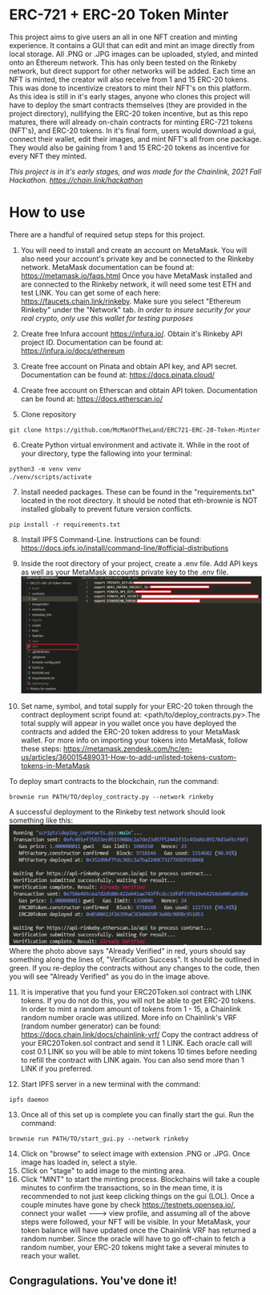 # ERC-721 + ERC-20 Token Minter
This project aims to give users an all in one NFT creation and minting experience. It contains a GUI that can edit and mint an image directly from local storage. All .PNG or .JPG images can be uploaded, styled, and minted onto an Ethereum network. This has only been tested on the Rinkeby network, but direct support for other networks will be added. Each time an NFT is minted, the creator will also receive from 1 and 15 ERC-20 tokens. This was done to incentivize creators to mint their NFT's on this platform. As this idea is still in it's early stages, anyone who clones this project will have to deploy the smart contracts themselves (they are provided in the project directory), nullifying the ERC-20 token incentive, but as this repo matures, there will already on-chain contracts for minting ERC-721 tokens (NFT's), and ERC-20 tokens. In it's final form, users would download a gui, connect their wallet, edit their images, and mint NFT's all from one package. They would also be gaining from 1 and 15 ERC-20 tokens as incentive for every NFT they minted. 

*This project is in it's early stages, and was made for the Chainlink, 2021 Fall Hackathon.
https://chain.link/hackathon*


# How to use
There are a handful of required setup steps for this project.
1) You will need to install and create an account on MetaMask. You will also need your account's private key and be connected to the Rinkeby network. MetaMask documentation can be found at: https://metamask.io/faqs.html
Once you have MetaMask installed and are connected to the Rinkeby network, it will need some test ETH and test LINK. You can get some of each here: https://faucets.chain.link/rinkeby.
Make sure you select "Ethereum Rinkeby" under the "Network" tab.
*In order to insure security for your real crypto, only use this wallet for testing purposes*

2) Create free Infura account https://infura.io/. Obtain it's Rinkeby API project ID. Documentation can be found at:
https://infura.io/docs/ethereum

3)  Create free account on Pinata and obtain API key, and API secret. Documentation can be found at: https://docs.pinata.cloud/

4) Create free account on Etherscan and obtain API token. Documentation can be found at: https://docs.etherscan.io/

5)  Clone repository
~~~
git clone https://github.com/McManOfTheLand/ERC721-ERC-20-Token-Minter
~~~
 6)  Create Python virtual environment and activate it. While in the root of your directory, type the fallowing into your terminal:
~~~
python3 -m venv venv
./venv/scripts/activate
~~~
7)  Install needed packages. These can be found in the "requirements.txt" located in the root directory. It should be noted that eth-brownie is NOT installed globally to prevent future version conflicts.
~~~
pip install -r requirements.txt
~~~
8) Install IPFS Command-Line. Instructions can be found: https://docs.ipfs.io/install/command-line/#official-distributions

9) Inside the root directory of your project, create a .env file. Add API keys as well as your MetaMask accounts private key to the .env file. 
![](ReadmePhotos/env_setup.PNG)
 
10) Set name, symbol, and total supply for your ERC-20 token through the contract deployment script found at: <path/to/deploy_contracts.py>.The total supply will appear in you wallet once you have deployed the contracts and added the ERC-20 token address to your MetaMask wallet. For more info on importing your tokens into MetaMask, follow these steps: https://metamask.zendesk.com/hc/en-us/articles/360015489031-How-to-add-unlisted-tokens-custom-tokens-in-MetaMask

To deploy smart contracts to the blockchain, run the command:
~~~
brownie run PATH/TO/deploy_contracty.py --network rinkeby
~~~
A successful deployment to the Rinkeby test network should look something like this:
![](ReadmePhotos/contracts_deployed.PNG)
Where the photo above says "Already Verified" in red, yours should say something along the lines of, "Verification Success". It should be outlined in green. If you re-deploy the contracts without any changes to the code, then you will see "Already Verified" as you do in the image above.

11) It is imperative that you fund your ERC20Token.sol contract with LINK tokens. If you do not do this, you will not be able to get ERC-20 tokens. In order to mint a random amount of tokens from 1 - 15, a Chainlink random number oracle was utilized. More info on Chainlink's VRF (random number generator) can be found: https://docs.chain.link/docs/chainlink-vrf/
Copy the contract address of your ERC20Token.sol contract and send it 1 LINK. Each oracle call will cost 0.1 LINK so you will be able to mint tokens 10 times before needing to refill the contract with LINK again. You can also send more than 1 LINK if you preferred.

12) Start IPFS server in a new terminal with the command: 
~~~
ipfs daemon
~~~

13) Once all of this set up is complete you can finally start the gui. Run the command:
~~~
brownie run PATH/TO/start_gui.py --network rinkeby
~~~

14) Click on "browse" to select image with extension .PNG or .JPG. Once image has loaded in, select a style.
15) Click on "stage" to add image to the minting area.
16) Click "MINT" to start the minting process. Blockchains will take a couple minutes to confirm the transactions, so in the mean time, it is recommended to not just keep clicking things on the gui (LOL). Once a couple minutes have gone by check https://testnets.opensea.io/, connect your wallet ---> view profile, and assuming all of the above steps were followed, your NFT will be visible. In your MetaMask, your token balance will have updated once the Chainlink VRF has returned a random number. Since the oracle will have to go off-chain to fetch a random number, your ERC-20 tokens might take a several minutes to reach your wallet.

## Congragulations. You've done it!




